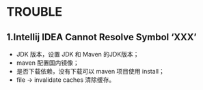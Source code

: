 TROUBLE
====================
## 1.Intellij IDEA Cannot Resolve Symbol ‘XXX’
- JDK 版本，设置 JDK 和 Maven 的JDK版本；
- maven 配置国内镜像；
- 是否下载依赖，没有下载可以 maven 项目使用 install；
- file -> invalidate caches 清除缓存。









